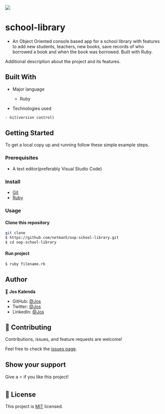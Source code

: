![](https://img.shields.io/badge/school-library-dodgerblue)


# school-library


- An Object Oriented console based app for a school library with features to add new students, teachers, new books, save records of who borrowed a book and when the book was borrowed. Built with Ruby.

Additional description about the project and its features.

## Built With

- Major language
  - Ruby

- Technologies used

```bash
- Git(version control)
```

## Getting Started

To get a local copy up and running follow these simple example steps.


### Prerequisites

- A text editor(preferably Visual Studio Code)

### Install

- [Git](https://git-scm.com/downloads)
- [Ruby](https://www.ruby-lang.org/en/downloads/)

### Usage

#### Clone this repository

```bash
git clone
$ https://github.com/netman5/oop-school-library.git
$ cd oop-school-library
```

#### Run project

```bash
$ ruby filename.rb
```

## Author

👤 **Jos Kalenda**

- GitHub: [@Jos](https://github.com/joskalenda)
- Twitter: [@Jos](https://twitter.com/joskalenda)
- LinkedIn: [@Jos](https://www.linkedin.com/in/jos-kalenda/)

## 🤝 Contributing

Contributions, issues, and feature requests are welcome!

Feel free to check the [issues page](https://github.com/joskalenda/school-library/issues).

## Show your support

Give a ⭐️ if you like this project!

## 📝 License

This project is [MIT](https://opensource.org/licenses/MIT) licensed.